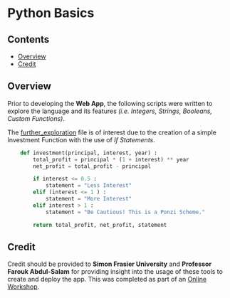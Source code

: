 # Python Basics

## Contents
* [Overview](#Overview)
* [Credit](#Credit)

## Overview
Prior to developing the <b>Web App</b>, the following scripts were written to 
explore the language and its features <i>(i.e. Integers, Strings, Booleans, Custom Functions)</i>. 

The <a href = "further_exploration.py">further_exploration</a> file is of interest due to the creation of a 
simple Investment Function with the use of <i>If Statements</i>.

```python
    def investment(principal, interest, year) :
        total_profit = principal * (1 + interest) ** year
        net_profit = total_profit - principal

        if interest <= 0.5 :
            statement = "Less Interest"
        elif (interest <= 1 ) :
            statement = "More Interest"
        elif interest > 1 :
            statement = "Be Cautious! This is a Ponzi Scheme."

        return total_profit, net_profit, statement
```

## Credit
Credit should be provided to <b>Simon Frasier University</b> and <b>Professor Farouk Abdul-Salam</b> for providing
insight into the usage of these tools to create and deploy the app. This was completed as part of an 
<a href = "https://sites.google.com/view/farouk-abdul-salam/my-teaching-workshop/workshop?authuser=0">Online Workshop</a>.
